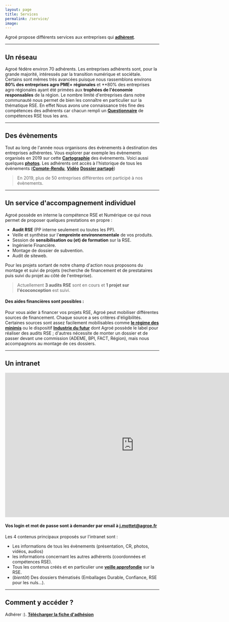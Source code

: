 ```yaml
---
layout: page
title: Services
permalink: /service/
image:
---
```


Agroé propose différents services aux entreprises qui [**adhèrent**](https://timotte1984.github.io/agroe-jekyll/adhesion/).

---

## Un réseau

Agroé fédère environ 70 adhérents. Les entreprises adhérents sont, pour la grande majorité, intéressés par la transition numérique et sociétale. Certains sont mêmes très avancées puisque nous rassemblons environs **80% des entreprises agro PME+ régionales** et **80% des entreprises agro régionales ayant été primées aux **trophées de l'économie responsables** de la région.
Le nombre limité d'entreprises dans notre communauté nous permet de bien les connaître en particulier sur la thématique RSE. En effet Nous avons une connaissance très fine des compétences des adhérents car chacun rempli un [**Questionnaire**](https://docs.google.com/forms/d/1Od0pOUi3KE2BSPYUhcwCCWLCctbaqsEBCTeyZ9TJ4o0/prefill) de compétences RSE tous les ans.

---

## Des évènements

Tout au long de l'année nous organisons des évènements à destination des entreprises adhérentes.
Vous explorer par exemple les évènements organisés en 2019 sur cette [**Cartographie**](https://hackmd.io/@8Id68ZDnQ1SDnVKIgQez-w/SkPFZqHAr) des évènements.
Voici aussi quelques [**photos**](https://agroe-website.herokuapp.com/events/58).
Les adhérents ont accès à l'historique de tous les évènements ([**Compte-Rendu**](https://agroe-website.herokuapp.com/users/sign_in), [**Vidéo**](https://agroe-website.herokuapp.com/users/sign_in) [**Dossier partagé**](https://cloud.cestlebouquet.fr/index.php/s/DtYJEQHYQoPWGF8))


> En 2019, plus de 50 entreprises différentes ont participé à nos évènements.

---

## Un service d'accompagnement individuel

Agroé possède en interne la compétence RSE et Numérique ce qui nous permet de proposer quelques prestations en propre :
- **Audit RSE** (PP interne seulement ou toutes les PP).
- Veille et synthèse sur l'**empreinte environnementale** de vos produits.
- Session de **sensibilisation ou (et) de formation** sur la RSE.
- Ingénierie Financière.
- Montage de dossier de subvention.
- Audit de siteweb.

Pour les projets sortant de notre champ d'action nous proposons du montage et suivi de projets (recherche de financement et de prestataires puis suivi du projet au côté de l'entreprise).

> Actuellement **3 audits RSE** sont en cours et **1 projet sur l'écoconception** est suivi.

#### Des aides financières sont possibles :
Pour vous aider à financer vos projets RSE, Agroé peut mobiliser différentes sources de financement.
Chaque source a ses critères d'éligibilités. Certaines sources sont assez facilement mobilisables comme [**le régime des minimis**](https://www.sogedev.com/blog/2016/02/03/regles-minimis-aides-a-cumuler/) ou le dispositif [**Industrie du futur**](https://www.hautsdefrance-id.fr/le-programme-industrie-du-futur-saccelere-en-region-hauts-de-france/) dont Agroé possède le label pour réaliser des audits RSE ; d'autres nécessite de monter un dossier et de passer devant une commission (ADEME, BPI, FACT, Région), mais nous accompagnons au montage de ces dossiers.

---

## Un intranet

<iframe width="840" height="472" src="https://www.youtube.com/embed/iVbNQeo1XzA" frameborder="0" allow="accelerometer; autoplay; encrypted-media; gyroscope; picture-in-picture" allowfullscreen></iframe>

#### Vos **login** et **mot de passe** sont à demander par email à j.mottet@agroe.fr

Les 4 contenus principaux proposés sur l'intranet sont :
- Les informations de tous les évènements (présentation, CR, photos, vidéos, audios)
- les informations concernant les autres adhérents (coordonnées et compétences RSE).
- Tous les contenus créés et en particulier une [**veille approfondie**](https://agroe-website.herokuapp.com/users/sign_in) sur la RSE.
- (*bientôt*) Des dossiers thématisés (Emballages Durable, Confiance, RSE pour les nuls...).

---

## Comment y accéder ?

Adhérer :).
 [**Télécharger la fiche d'adhésion**](https://res.cloudinary.com/julienmottet/image/upload/v1559370042/bulletin-adhesion_AgroClub.pdf)







